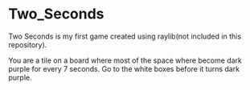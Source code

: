 # Two_Seconds

Two Seconds is my first game created using raylib(not included in this repository). 

You are a tile on a board where most of the space where become dark purple for every 7 seconds. Go to the white boxes before it turns dark purple.
